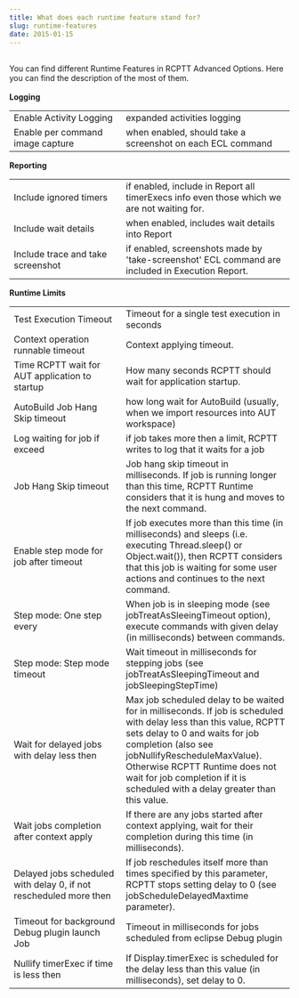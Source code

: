 ```yaml
---
title: What does each runtime feature stand for?
slug: runtime-features
date: 2015-01-15
---
```


<br>
You can find different Runtime Features in RCPTT Advanced Options. Here you can find the description of the most of them. 
<br><br>

<div class="panel panel-default">
  
  <div class="panel-heading"><b>Logging</b></div>

  <!-- Table -->
  <table class="table">
  <colgroup>
  <col width = 40%> 
 <tr>
    <td>Enable Activity Logging</td>
    <td>expanded activities logging</td>
</tr>
<tr>
    <td>Enable per command image capture</td>
    <td>when enabled, should take a screenshot on each ECL command</td>
</tr>
</colgroup>
</table>
</div>

<div class="panel panel-default">
  
  <div class="panel-heading"><b>Reporting</b></div>

  <!-- Table -->
  <table class="table">
   <colgroup>
  <col width = 40%> 
 <tr>
    <td>Include ignored timers</td>
    <td>if enabled, include in Report all  timerExecs info even those which we are not waiting for.</td>
</tr>
<tr>
    <td>Include wait details</td>
    <td>when enabled, includes wait details into Report</td>
</tr>
<tr>
    <td>Include trace and take screenshot</td>
    <td>if enabled, screenshots made by 'take-screenshot' ECL command are included in Execution Report.  </td>
</tr>
</colgroup>
  </table>
</div>

<div class="panel panel-default">
  
  <div class="panel-heading"><b>Runtime Limits</b></div>

  <!-- Table -->
  <table class="table">
   <colgroup>
  <col width = 40%> 
<tr><td>Test Execution Timeout<td>Timeout for a single test execution in seconds</tr>
<tr><td>Context operation runnable timeout</td> <td>Context applying timeout.</td></tr>
<tr><td>Time RCPTT wait for AUT application to startup</td> <td>How many seconds RCPTT should wait for application startup.</td></tr>
<tr><td>AutoBuild Job Hang Skip timeout</td> <td>how long wait for AutoBuild (usually, when we import resources into AUT workspace)</td></tr>
<tr><td>Log waiting for job if exceed</td> <td>if job takes more then a limit, RCPTT writes to log that it waits for a job</td></tr>
<tr><td>Job Hang Skip timeout</td> <td>Job hang skip timeout in milliseconds. If job is running longer than this time, RCPTT Runtime considers that it is hung and moves to the next command.</td></tr></li>
<tr><td>Enable step mode for job after timeout</td> <td>If job executes more than this time (in milliseconds) and sleeps (i.e. executing Thread.sleep() or Object.wait()), then RCPTT considers that this job is waiting for some user actions and continues to the next command.</td></tr>
<tr><td>Step mode: One step every</td> <td>When job is in sleeping mode (see jobTreatAsSleeingTimeout option), execute commands with given delay (in milliseconds) between commands.</td></tr>
<tr><td>Step mode: Step mode timeout</td> <td>Wait timeout in milliseconds for stepping jobs (see jobTreatAsSleepingTimeout and jobSleepingStepTime)</td></tr>
<tr><td>Wait for delayed jobs with delay less then</td> <td>Max job scheduled delay to be waited for in milliseconds. If job is scheduled with delay less than this value, RCPTT sets delay to 0 and waits for job completion (also see jobNullifyRescheduleMaxValue). Otherwise RCPTT Runtime does not wait for job completion if it is scheduled with a delay greater than this value.</td></tr>
<tr><td>Wait jobs completion after context apply</td><td>If there are any jobs started after context applying, wait for their completion during this time (in milliseconds).</td></tr>
<tr><td>Delayed jobs scheduled with delay 0, if not rescheduled more then</td> <td>If job reschedules itself more than times specified by this parameter, RCPTT stops setting delay to 0 (see jobScheduleDelayedMaxtime parameter).</td></tr>
<tr><td>Timeout for background Debug plugin launch Job</td> <td>Timeout in milliseconds for jobs scheduled from eclipse Debug plugin</td></tr>
<tr><td>Nullify timerExec if time is less then</td> <td>If Display.timerExec is scheduled for the delay less than this value (in milliseconds), set delay to 0.</td></tr>
</colgroup>
  </table>
</div>


